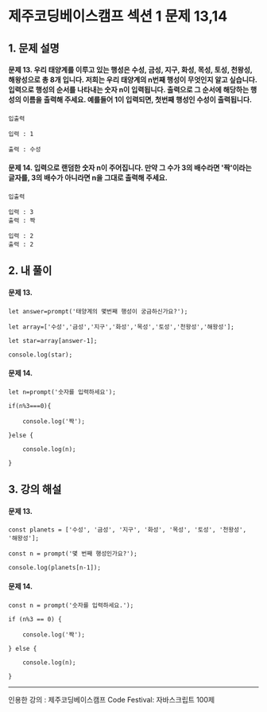 # 제주코딩베이스캠프 섹션 1 문제 13,14

## 1. 문제 설명

#### 문제 13. 우리 태양계를 이루고 있는 행성은 수성, 금성, 지구, 화성, 목성, 토성, 천왕성, 해왕성으로 총 8개 입니다. 저희는 우리 태양계의 n번째 행성이 무엇인지 알고 싶습니다. 입력으로 행성의 순서를 나타내는 숫자 n이 입력됩니다. 출력으로 그 순서에 해당하는 행성의 이름을 출력해 주세요. 예를들어 1이 입력되면, 첫번째 행성인 수성이 출력됩니다.

    입출력

    입력 : 1

    출력 : 수성

#### 문제 14. 입력으로 랜덤한 숫자 n이 주어집니다. 만약 그 수가 3의 배수라면 '짝'이라는 글자를, 3의 배수가 아니라면 n을 그대로 출력해 주세요.

    입출력

    입력 : 3
    출력 : 짝

    입력 : 2
    출력 : 2


## 2. 내 풀이

#### 문제 13. 

    let answer=prompt('태양계의 몇번째 행성이 궁금하신가요?');

    let array=['수성','금성','지구','화성','목성','토성','천왕성','해왕성'];

    let star=array[answer-1];

    console.log(star);

#### 문제 14.

    let n=prompt('숫자를 입력하세요');

    if(n%3===0){

        console.log('짝');

    }else {

        console.log(n);

    }

## 3. 강의 해설

#### 문제 13.

    const planets = ['수성', '금성', '지구', '화성', '목성', '토성', '천왕성', '해왕성'];

    const n = prompt('몇 번째 행성인가요?');

    console.log(planets[n-1]);

#### 문제 14.

    const n = prompt('숫자를 입력하세요.');

    if (n%3 == 0) { 

        console.log('짝');

    } else {

        console.log(n);

    }
***

인용한 강의 : 제주코딩베이스캠프 Code Festival: 자바스크립트 100제